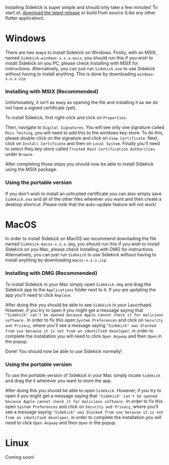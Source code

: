Installing Sidekick is super simple and should only take a few minutes! To start of, [download the latest release](https://github.com/leoafarias/sidekick/releases/latest) or build from source (Like any other flutter application).

# Windows
There are two ways to install Sidekick on Windows. Firstly, with an MSIX, named `Sidekick-windows-x.x.x.msix`, you should run this if you wish to install Sidekick on you PC, please check Installing with MSIX for instructions. Alternatively, you can just run `Sidekick.exe` to use Sidekick without having to install anything. This is done by downloading `windows-x.x.x.zip`

### Installing with MSIX (Recommended)
Unfortunately, it isn't as easy as opening the file and installing it as we do not have a signed certificate (yet).

To install Sidekick, first right-click and click on `Properties`.

Then, navigate to `Digital Signatures`. You will see only one signature called `Msix Testing`, you will need to add this to the windows key-store. To do this, please double-click on the signature and click on `View Certificate`. Next, click on `Install Certificate` and then on `Local System`. Finally you'll need to select they key-store called `Trusted Root Certification Authorities` under `Browse`.

After completing those steps you should now be able to install Sidekick using the MSIX package.

### Using the portable version
If you don't wish to install an untrusted certificate you can also simply save `Sidekick.exe` and all of the other files wherever you want and then create a desktop shortcut. Please note that the auto-update feature will not work!

# MacOS
In order to install Sidekick on MacOS we recommend downlading the file named `Sidekick-macos-x.x.x.dmg`, you should run this if you wish to install Sidekick on you Mac, please check Installing with DMG for instructions. Alternatively, you can just run `Sidekick` to use Sidekick without having to install anything by downloading `macos-x.x.x.zip`.

### Installing with DMG (Recommended)
To install Sidekick in your Mac simply open `Sidekick.dmg` and drag the Sidekick app to the `Applications` folder next to it. If you are updating the app you'll need to click `Replace`.

After doing this you should be able to see `Sidekick` in your Laucnhapd. However, if you try to open it you might get a message saying that `"Sidekick" can't be opened because Apple cannot check it for malicious software.` In order to fix this open `System Preferences` and click on `Security and Privacy`, where you'll see a message saying `"Sidekick" was blocked from use because it is not from an identified developer`, in order to complete the installation you will need to click `Open Anyway` and then `Open` in the popup.

Done! You should now be able to use Sidekick normally!

### Using the portable version
To use the portable version of Sidekick in your Mac simply locate `Sidekick` and drag the it wherever you want to store the app.

After doing this you should be able to open `Sidekick`. However, if you try to open it you might get a message saying that `"Sidekick" can't be opened because Apple cannot check it for malicious software.` In order to fix this open `System Preferences` and click on `Security and Privacy`, where you'll see a message saying `"Sidekick" was blocked from use because it is not from an identified developer`, in order to complete the installation you will need to click `Open Anyway` and then `Open` in the popup.

# Linux
Coming soon!